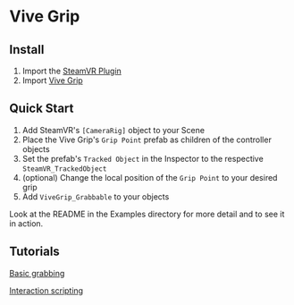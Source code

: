 # Vive Grip

## Install

1. Import the [SteamVR Plugin](https://www.assetstore.unity3d.com/en/#!/content/32647)
2. Import [Vive Grip](https://www.assetstore.unity3d.com/en/#!/content/62324)

## Quick Start

1. Add SteamVR's `[CameraRig]` object to your Scene
2. Place the Vive Grip's `Grip Point` prefab as children of the controller objects
3. Set the prefab's `Tracked Object` in the Inspector to the respective `SteamVR_TrackedObject`
4. (optional) Change the local position of the `Grip Point` to your desired grip
5. Add `ViveGrip_Grabbable` to your objects

Look at the README in the Examples directory for more detail and to see it in action.

## Tutorials

[Basic grabbing](https://www.youtube.com/watch?v=NyKWBeC_pSI)

[Interaction scripting](https://www.youtube.com/watch?v=kKnO8BSdpZQ)
